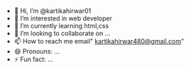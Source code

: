 - 👋 Hi, I’m @kartikahirwar01
- 👀 I’m interested in web developer
- 🌱 I’m currently learning html,css
- 💞️ I’m looking to collaborate on ...
- 📫 How to reach me email" kartikahirwar480@gmail.com"
- 😄 Pronouns: ...
- ⚡ Fun fact: ...

<!---
kartikahirwar01/kartikahirwar01 is a ✨ special ✨ repository because its `README.md` (this file) appears on your GitHub profile.
You can click the Preview link to take a look at your changes.
--->
